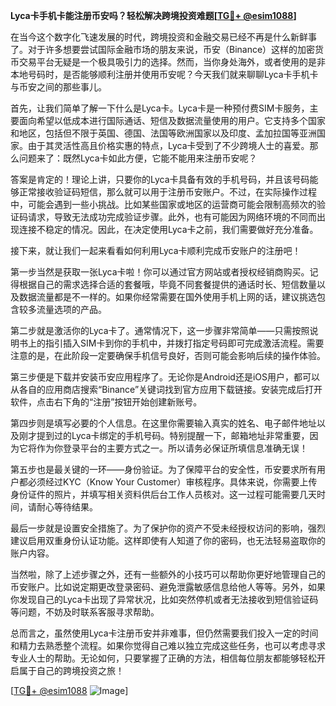 **Lyca卡手机卡能注册币安吗？轻松解决跨境投资难题[[TG💪+ @esim1088](https://t.me/s/esim1088)]**

在当今这个数字化飞速发展的时代，跨境投资和金融交易已经不再是什么新鲜事了。对于许多想要尝试国际金融市场的朋友来说，币安（Binance）这样的加密货币交易平台无疑是一个极具吸引力的选择。然而，当你身处海外，或者使用的是非本地号码时，是否能够顺利注册并使用币安呢？今天我们就来聊聊Lyca卡手机卡与币安之间的那些事儿。

首先，让我们简单了解一下什么是Lyca卡。Lyca卡是一种预付费SIM卡服务，主要面向希望以低成本进行国际通话、短信及数据流量使用的用户。它支持多个国家和地区，包括但不限于英国、德国、法国等欧洲国家以及印度、孟加拉国等亚洲国家。由于其灵活性高且价格实惠的特点，Lyca卡受到了不少跨境人士的喜爱。那么问题来了：既然Lyca卡如此方便，它能不能用来注册币安呢？

答案是肯定的！理论上讲，只要你的Lyca卡具备有效的手机号码，并且该号码能够正常接收验证码短信，那么就可以用于注册币安账户。不过，在实际操作过程中，可能会遇到一些小挑战。比如某些国家或地区的运营商可能会限制高频次的验证码请求，导致无法成功完成验证步骤。此外，也有可能因为网络环境的不同而出现连接不稳定的情况。因此，在决定使用Lyca卡之前，我们需要做好充分准备。

接下来，就让我们一起来看看如何利用Lyca卡顺利完成币安账户的注册吧！

第一步当然是获取一张Lyca卡啦！你可以通过官方网站或者授权经销商购买。记得根据自己的需求选择合适的套餐哦，毕竟不同套餐提供的通话时长、短信数量以及数据流量都是不一样的。如果你经常需要在国外使用手机上网的话，建议挑选包含较多流量选项的产品。

第二步就是激活你的Lyca卡了。通常情况下，这一步骤非常简单——只需按照说明书上的指引插入SIM卡到你的手机中，并拨打指定号码即可完成激活流程。需要注意的是，在此阶段一定要确保手机信号良好，否则可能会影响后续的操作体验。

第三步便是下载并安装币安应用程序了。无论你是Android还是iOS用户，都可以从各自的应用商店搜索“Binance”关键词找到官方应用下载链接。安装完成后打开软件，点击右下角的“注册”按钮开始创建新账号。

第四步则是填写必要的个人信息。在这里你需要输入真实的姓名、电子邮件地址以及刚才提到过的Lyca卡绑定的手机号码。特别提醒一下，邮箱地址非常重要，因为它将作为你登录平台的主要方式之一。所以请务必保证所填信息准确无误！

第五步也是最关键的一环——身份验证。为了保障平台的安全性，币安要求所有用户都必须经过KYC（Know Your Customer）审核程序。具体来说，你需要上传身份证件的照片，并填写相关资料供后台工作人员核对。这一过程可能需要几天时间，请耐心等待结果。

最后一步就是设置安全措施了。为了保护你的资产不受未经授权访问的影响，强烈建议启用双重身份认证功能。这样即使有人知道了你的密码，也无法轻易盗取你的账户内容。

当然啦，除了上述步骤之外，还有一些额外的小技巧可以帮助你更好地管理自己的币安账户。比如说定期更改登录密码、避免泄露敏感信息给他人等等。另外，如果你发现自己的Lyca卡出现了异常状况，比如突然停机或者无法接收到短信验证码等问题，不妨及时联系客服寻求帮助。

总而言之，虽然使用Lyca卡注册币安并非难事，但仍然需要我们投入一定的时间和精力去熟悉整个流程。如果你觉得自己难以独立完成这些任务，也可以考虑寻求专业人士的帮助。无论如何，只要掌握了正确的方法，相信每位朋友都能够轻松开启属于自己的跨境投资之旅！

[[TG💪+ @esim1088](https://t.me/s/esim1088) ![Image](https://i.postimg.cc/4NQfJmqS/Snipaste-2025-05-13-00-14-12.png)]